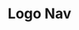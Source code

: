 ---
title:			"Logo Nav"
slug:			logo-nav
src:			/template-overviews/logo-nav
categories:		template unstyled navigation-menus
description:	"A Bootstrap navigation template featuring an image logo in place of the navbar header text."
bump:			"A menu bar with a logo header."
img-src:		/img/templates/logo-nav.jpg
img-desc:		"Bootstrap Image Navbar Template"
layout:			template-overview

meta-title: "Logo Nav - Bootstrap Logo Navigation template"
meta-description: "A free Bootstrap logo navigation template with an image logo in place of the default navbar header text. All Start Bootstrap templates are free to download and open source."

features:
  - Responsive image in the navbar header
  - Fixed top navigation bar

long-description: "Logo Nav is a Bootstrap 4 navigation template that replaces the default text in the navbar header with an image."

alt-version:		"no"
user-version:		"no"

v4-version:			"yes"
alt-v4:				"https://github.com/BlackrockDigital/startbootstrap-logo-nav/archive/v4-dev.zip"

redirect_from:
  - /logo-nav/
  - /logo-nav.php/
  - /templates/logo-nav.html/
  - /downloads/logo-nav.zip/
---